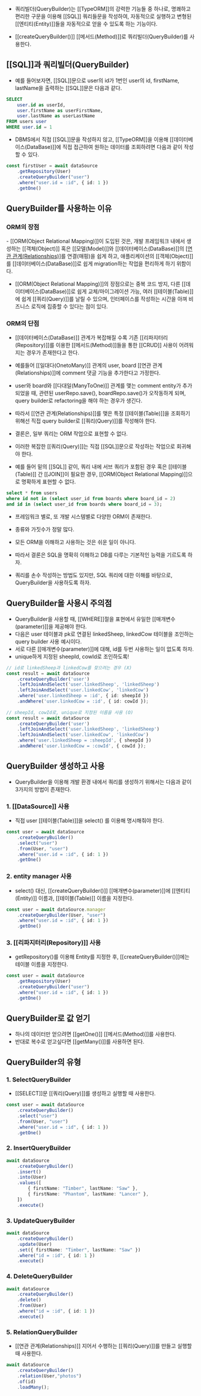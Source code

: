 - 쿼리빌더(QueryBuilder)는 [[TypeORM]]의 강력한 기능들 중 하나로, 명쾌하고 편리한 구문을 이용해 [[SQL]] 쿼리들문을 작성하여, 자동적으로 실행하고 변형된 [[엔티티(Entity)]]들을 자동적으로 얻을 수 있도록 하는 기능이다. 

- [[createQueryBuilder()]] [[메서드(Method)]]로 쿼리빌더(QueryBuilder)를 사용한다.

## [[SQL]]과 쿼리빌더(QueryBuilder)

- 예를 들어보자면, [[SQL]]문으로 user의 id가 1번인 user의 id, firstName, lastName을 출력하는 [[SQL]]문은 다음과 같다.

```sql
SELECT
	user.id as userId,
	user.firstName as userFirstName,
	user.lastName as userLastName
FROM users user
WHERE user.id = 1
```

- DBMS에서 직접 [[SQL]]문을 작성하지 않고, [[TypeORM]]을 이용해 [[데이터베이스(DataBase)]]에 직접 접근하여 원하는 데이터를 조회하려면 다음과 같이 작성할 수 있다.

```ts
const firstUser = await dataSource
	.getRepository(User)
	.createQueryBuilder("user")
	.where("user.id = :id", { id: 1 })
	.getOne()
```


## QueryBuilder를 사용하는 이유

### ORM의 장점

- [[ORM(Object Relational Mapping)]]이 도입된 것은, 개발 프레임워크 내에서 생성하는 [[객체(Object)]] 혹은 [[모델(Model)]]와 [[데이터베이스(DataBase)]]의 [[연관 관계(Relationships)]]([[테이블(Table)]])를 연결(매핑)을 쉽게 하고, 애플리케이션의 [[객체(Object)]]를 [[데이터베이스(DataBase)]]로 쉽게 migration하는 작업을 편리하게 하기 위함이다.  

- [[ORM(Object Relational Mapping)]]의 장점으로는 중복 코드 방지, 다른 [[데이터베이스(DataBase)]]로 쉽게 교체/마이그레이션 가능, 여러 [[테이블(Table)]]에 쉽게 [[쿼리(Query)]]를 날릴 수 있으며, 인터페이스를 작성하는 시간을 아껴 비즈니스 로직에 집중할 수 있다는 점이 있다.  
### ORM의 단점

- [[데이터베이스(DataBase)]] 관계가 복잡해질 수록 기존 [[리파지터리(Repository)]]를 이용한 [[메서드(Method)]]들을 통한 [[CRUD]] 사용이 어려워지는 경우가 존재한다고 한다.  

- 예를들어 [[일대다(OnetoMany)]] 관계의 user, board [[연관 관계(Relationships)]]에 comment 댓글 기능을 추가한다고 가정한다.
- user와 board와 [[다대일(ManyToOne)]] 관계를 맺는 comment entity가 추가되었을 때, 관련된 userRepo.save(), boardRepo.save()가 오작동하게 되며, query builder로 refactoring을 해야 하는 경우가 생긴다.
- 따라서 [[연관 관계(Relationships)]]를 맺은 특정 [[테이블(Table)]]을 조회하기 위해선 직접 query builder로 [[쿼리(Query)]]를 작성해야 한다.  
  
- 결론은, 일부 쿼리는 ORM 작업으로 표현할 수 없다.
- 이러한 복잡한 [[쿼리(Query)]]는 직접 [[SQL]]문으로 작성하는 작업으로 회귀해야 한다.
- 예를 들어 밑의 [[SQL]] 같이, 쿼리 내에 서브 쿼리가 포함된 경우 혹은 [[테이블(Table)]] 간 [[JOIN]]이 필요한 경우, [[ORM(Object Relational Mapping)]]으로 명확하게 표현할 수 없다.  

```sql
select * from users
where id not in (select user_id from boards where board_id = 2)
and id in (select user_id from boards where board_id = 3);
```

  
- 프레임워크 별로, 또 개발 시스템별로 다양한 ORM이 존재한다.
- 종류와 가짓수가 정말 많다.
- 모든 ORM을 이해하고 사용하는 것은 쉬운 일이 아니다.  

- 따라서 결론은 SQL을 명확히 이해하고 DB를 다루는 기본적인 능력을 기르도록 하자.
- 쿼리를 손수 작성하는 방법도 있지만, SQL 쿼리에 대한 이해를 바탕으로, QueryBuilder을 사용하도록 하자.  
  

## QueryBuilder을 사용시 주의점

- QueryBuilder을 사용할 때, [[WHERE]]절을 표현에서 유일한 [[매개변수(parameter)]]을 제공해야 한다.  
- 다음은 user 테이블과 pk로 연결된 linkedSheep, linkedCow 테이블을 조인하는 query builder 사용 예시이다.  
- 서로 다른 [[매개변수(parameter)]]에 대해, id를 두번 사용하는 일이 없도록 하자.
- unique하게 지정된 sheepId, cowId로 조인하도록!

```ts
// id로 linkedSheep과 linkedCow를 찾으려는 경우 (X)
const result = await dataSource
	.createQueryBuilder('user')
	.leftJoinAndSelect('user.linkedSheep', 'linkedSheep')
	.leftJoinAndSelect('user.linkedCow', 'linkedCow')
	.where('user.linkedSheep = :id', { id: sheepId })
	.andWhere('user.linkedCow = :id', { id: cowId });
    
// sheepId, cowId로, unique로 지정된 이름을 사용 (O)    
const result = await dataSource
	.createQueryBuilder('user')
	.leftJoinAndSelect('user.linkedSheep', 'linkedSheep')
	.leftJoinAndSelect('user.linkedCow', 'linkedCow')
	.where('user.linkedSheep = :sheepId', { sheepId })
	.andWhere('user.linkedCow = :cowId', { cowId });
```


## QueryBuilder 생성하고 사용

- QueryBuilder을 이용해 개발 환경 내에서 쿼리를 생성하기 위해서는 다음과 같이 3가지의 방법이 존재한다.  

### 1. [[DataSource]] 사용

- 직접 user [[테이블(Table)]]을 select() 를 이용해 명시해줘야 한다.

```ts
const user = await dataSource
    .createQueryBuilder()
    .select("user")
    .from(User, "user")
    .where("user.id = :id", { id: 1 })
    .getOne()
```
### 2. entity manager 사용

- select() 대신, [[createQueryBuilder()]] [[매개변수(parameter)]]에 [[엔티티(Entity)]] 이름과, [[테이블(Table)]] 이름을 지정한다.

```ts
const user = await dataSource.manager
    .createQueryBuilder(User, "user")
    .where("user.id = :id", { id: 1 })
    .getOne()
```
### 3. [[리파지터리(Repository)]] 사용

- getRepository()를 이용해 Entity를 지정한 후, [[createQueryBuilder()]]에는 테이블 이름을 지정한다.

```ts
const user = await dataSource
    .getRepository(User)
    .createQueryBuilder("user")
    .where("user.id = :id", { id: 1 })
    .getOne()
```


## QueryBuilder로 값 얻기

- 하나의 데이터만 얻으려면 [[getOne()]] [[메서드(Method)]]를 사용한다.
- 반대로 복수로 얻고싶다면 [[getMany()]]를 사용하면 된다.


## QueryBuilder의 유형

### 1. SelectQueryBuilder

- [[SELECT]]문 [[쿼리(Query)]]를 생성하고 실행할 때 사용한다.

```ts
const user = await dataSource
    .createQueryBuilder()
    .select("user")
    .from(User, "user")
    .where("user.id = :id", { id: 1 })
    .getOne()
```

### 2. InsertQueryBuilder

```ts
await dataSource
    .createQueryBuilder()
    .insert()
    .into(User)
    .values([
        { firstName: "Timber", lastName: "Saw" },
        { firstName: "Phantom", lastName: "Lancer" },
    ])
    .execute()
```

### 3. UpdateQueryBuilder

```ts
await dataSource
    .createQueryBuilder()
    .update(User)
    .set({ firstName: "Timber", lastName: "Saw" })
    .where("id = :id", { id: 1 })
    .execute()
```

### 4. DeleteQueryBuilder

```ts
await dataSource
    .createQueryBuilder()
    .delete()
    .from(User)
    .where("id = :id", { id: 1 })
    .execute()
```

### 5. RelationQueryBuilder

- [[연관 관계(Relationships)]] 지어서 수행하는 [[쿼리(Query)]]를 만들고 실행할 때 사용한다.

```ts
await dataSource
    .createQueryBuilder()
    .relation(User,"photos")
    .of(id)
    .loadMany();
```